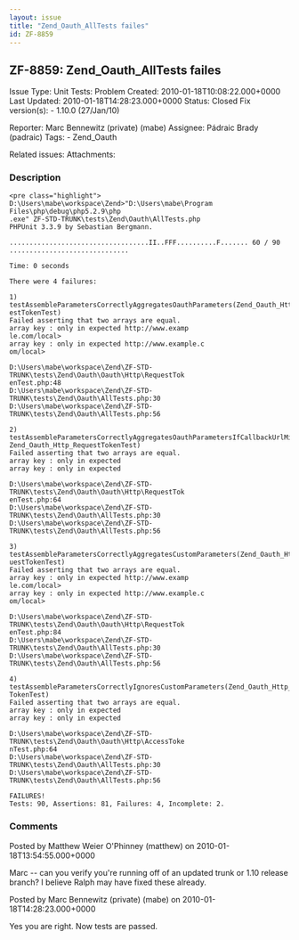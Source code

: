 ```yaml
---
layout: issue
title: "Zend_Oauth_AllTests failes"
id: ZF-8859
---
```


ZF-8859: Zend\_Oauth\_AllTests failes
-------------------------------------

 Issue Type: Unit Tests: Problem Created: 2010-01-18T10:08:22.000+0000 Last Updated: 2010-01-18T14:28:23.000+0000 Status: Closed Fix version(s): - 1.10.0 (27/Jan/10)
 
 Reporter:  Marc Bennewitz (private) (mabe)  Assignee:  Pádraic Brady (padraic)  Tags: - Zend\_Oauth
 
 Related issues: 
 Attachments: 
### Description

 
    <pre class="highlight">
    D:\Users\mabe\workspace\Zend>"D:\Users\mabe\Program Files\php\debug\php5.2.9\php
    .exe" ZF-STD-TRUNK\tests\Zend\Oauth\AllTests.php
    PHPUnit 3.3.9 by Sebastian Bergmann.
    
    ...................................II..FFF..........F....... 60 / 90
    ..............................
    
    Time: 0 seconds
    
    There were 4 failures:
    
    1) testAssembleParametersCorrectlyAggregatesOauthParameters(Zend_Oauth_Http_Requ
    estTokenTest)
    Failed asserting that two arrays are equal.
    array key : only in expected http://www.examp
    le.com/local>
    array key : only in expected http://www.example.c
    om/local>
    
    D:\Users\mabe\workspace\Zend\ZF-STD-TRUNK\tests\Zend\Oauth\Oauth\Http\RequestTok
    enTest.php:48
    D:\Users\mabe\workspace\Zend\ZF-STD-TRUNK\tests\Zend\Oauth\AllTests.php:30
    D:\Users\mabe\workspace\Zend\ZF-STD-TRUNK\tests\Zend\Oauth\AllTests.php:56
    
    2) testAssembleParametersCorrectlyAggregatesOauthParametersIfCallbackUrlMissing(
    Zend_Oauth_Http_RequestTokenTest)
    Failed asserting that two arrays are equal.
    array key : only in expected 
    array key : only in expected 
    
    D:\Users\mabe\workspace\Zend\ZF-STD-TRUNK\tests\Zend\Oauth\Oauth\Http\RequestTok
    enTest.php:64
    D:\Users\mabe\workspace\Zend\ZF-STD-TRUNK\tests\Zend\Oauth\AllTests.php:30
    D:\Users\mabe\workspace\Zend\ZF-STD-TRUNK\tests\Zend\Oauth\AllTests.php:56
    
    3) testAssembleParametersCorrectlyAggregatesCustomParameters(Zend_Oauth_Http_Req
    uestTokenTest)
    Failed asserting that two arrays are equal.
    array key : only in expected http://www.examp
    le.com/local>
    array key : only in expected http://www.example.c
    om/local>
    
    D:\Users\mabe\workspace\Zend\ZF-STD-TRUNK\tests\Zend\Oauth\Oauth\Http\RequestTok
    enTest.php:84
    D:\Users\mabe\workspace\Zend\ZF-STD-TRUNK\tests\Zend\Oauth\AllTests.php:30
    D:\Users\mabe\workspace\Zend\ZF-STD-TRUNK\tests\Zend\Oauth\AllTests.php:56
    
    4) testAssembleParametersCorrectlyIgnoresCustomParameters(Zend_Oauth_Http_Access
    TokenTest)
    Failed asserting that two arrays are equal.
    array key : only in expected 
    array key : only in expected 
    
    D:\Users\mabe\workspace\Zend\ZF-STD-TRUNK\tests\Zend\Oauth\Oauth\Http\AccessToke
    nTest.php:64
    D:\Users\mabe\workspace\Zend\ZF-STD-TRUNK\tests\Zend\Oauth\AllTests.php:30
    D:\Users\mabe\workspace\Zend\ZF-STD-TRUNK\tests\Zend\Oauth\AllTests.php:56
    
    FAILURES!
    Tests: 90, Assertions: 81, Failures: 4, Incomplete: 2.


 

 

### Comments

Posted by Matthew Weier O'Phinney (matthew) on 2010-01-18T13:54:55.000+0000

Marc -- can you verify you're running off of an updated trunk or 1.10 release branch? I believe Ralph may have fixed these already.

 

 

Posted by Marc Bennewitz (private) (mabe) on 2010-01-18T14:28:23.000+0000

Yes you are right. Now tests are passed.

 

 
